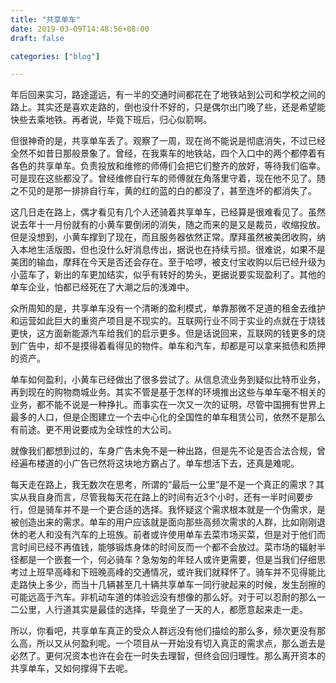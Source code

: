 ```yaml
---
title: "共享单车"
date: 2019-03-09T14:48:56+08:00
draft: false

categories: ["blog"]

---
```


年后回来实习，路途遥远，有一半的交通时间都花在了地铁站到公司和学校之间的路上。其实还是喜欢走路的，倒也没什不好的，只是偶尔出门晚了些，还是希望能快些去乘地铁。再者说，毕竟下班后，归心似箭啊。

<!--more-->

但很神奇的是，共享单车丢了。观察了一周，现在尚不能说是彻底消失，不过已经全然不如昔日那般景象了。曾经，在我乘车的地铁站，四个入口中的两个都停着有各色的共享单车。负责投放和维修的师傅们会把它们整齐的放好，等待我们临幸。可是现在这些都没了。曾经维修自行车的师傅就在角落里守着，现在他不见了。随之不见的是那一排排自行车，黄的红的蓝的白的都没了，甚至连坏的都消失了。

这几日走在路上，偶才看见有几个人还骑着共享单车，已经算是很难看见了。虽然说去年十一月份就有的小黄车要倒闭的消失，随之而来的是又是裁员，收缩投放。但是没想到，小黄车撑到了现在，而且服务器依然正常。摩拜虽然被美团收购，纳入本地生活版图，但也没什么好消息传出，据说也在持续亏损。很难说，如果不是美团的输血，摩拜在今天是否还会存在。至于哈啰，被支付宝收购以后已经升级为小蓝车了，新出的车更加结实，似乎有转好的势头，更据说要实现盈利了。其他的单车企业，怕都已经死在了大潮之后的浅滩中。

众所周知的是，共享单车没有一个清晰的盈利模式，单靠那微不足道的租金去维护和运营如此巨大的重资产项目是不现实的。互联网行业不同于实业的点就在于烧钱更快，这方面新能源汽车给我们的启示更多。但是话说回来，互联网的钱更多的烧到广告中，却不是摸得着看得见的物件。单车和汽车，却都是可以拿来抵债和质押的资产。

单车如何盈利，小黄车已经做出了很多尝试了。从信息流业务到疑似比特币业务，再到现在的购物商城业务。其实不管是基于怎样的环境推出这些与单车毫不相关的业务，都不能不说是一种挣扎。而事实在一次又一次的证明，尽管中国拥有世界上最多的人口，但是企图建立一个去中心化的全国性的单车租赁公司，依然不是那么有前途。更不用说要成为全球性的大公司。

就像我们都想到过的，车身广告未免不是一种出路，但是先不论是否合法合规，曾经遍布楼道的小广告已然将这块地方霸占了。单车想活下去，还真是难呢。

每天走在路上，我无数次在思考，所谓的“最后一公里”是不是一个真正的需求？其实从我自身而言，尽管我每天花在路上的时间有近3个小时，还有一半时间要步行，但是骑车并不是一个更合适的选择。我怀疑这个需求根本就是一个伪需求，是被创造出来的需求。单车的用户应该就是面向那些高频次需求的人群，比如刚刚退休的老人和没有汽车的上班族。前者或许使用单车去菜市场买菜，但是对于他们而言时间已经不再值钱，能够锻炼身体的时间反而一个都不会放过。菜市场的辐射半径都是一个嵌套一个，何必骑车？急匆匆的年轻人或许更需要，但是当我们仔细思考过上班早高峰和下班晚高峰的交通情况，或许我们就释怀了。骑车并不见得能比走路快上多少，而当十几辆甚至几十辆共享单车一同行驶起来的时候，发生刮擦的可能远高于汽车。非机动车道的体验远没有想像的那么好。对于可以忍耐的那么一二公里，人行道其实是最佳的选择，毕竟坐了一天的人，都愿意起来走一走。

所以，你看吧，共享单车真正的受众人群远没有他们描绘的那么多，频次更没有那么高，所以又从何盈利呢。一个项目从一开始没有切入真正的需求点，那么逝去是必然了。更何况资本也许在会在一时失去理智，但终会回归理性。那么离开资本的共享单车，又如何撑得下去呢。


